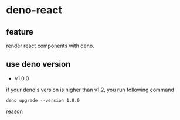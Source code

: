 # deno-react

## feature

render react components with deno.

## use deno version

- v1.0.0

if your deno's version is higher than v1.2, you run following command

`deno upgrade --version 1.0.0`

[reason](https://github.com/denoland/deno/issues/6755)
